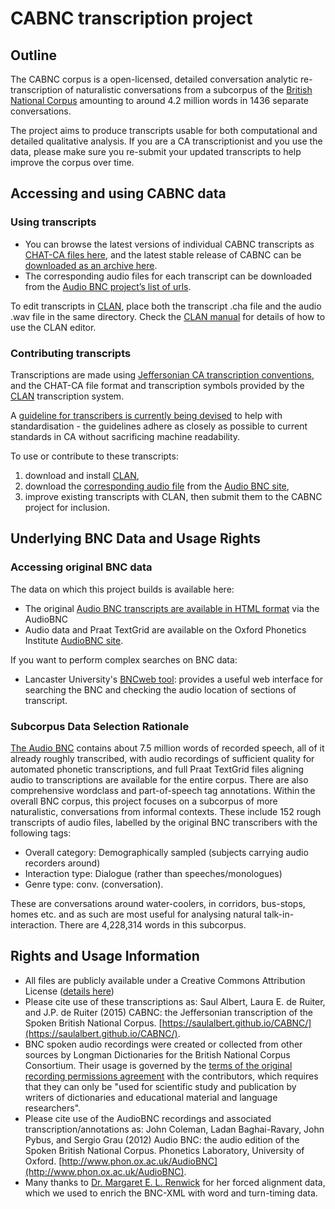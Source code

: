 # CABNC transcription project

## Outline

The CABNC corpus is a open-licensed, detailed conversation analytic
re-transcription of naturalistic conversations from a subcorpus of the [British
National Corpus](http://www.natcorp.ox.ac.uk/) amounting to around 4.2 million
words in 1436 separate conversations.

The project aims to produce transcripts usable for both computational and
detailed qualitative analysis. If you are a CA transcriptionist and you use the
data, please make sure you re-submit your updated transcripts to help improve
the corpus over time.

## Accessing and using CABNC data

### Using transcripts

* You can browse the latest versions of individual CABNC transcripts as [CHAT-CA files here](https://github.com/saulalbert/CABNC/tree/master/data/cabnc_chat), and the latest stable release of CABNC can be [downloaded as an archive here](https://github.com/saulalbert/CABNC/blob/master/packages/cabnc_subcorpus_chat.tar.gz?raw=true).
* The corresponding audio files for each transcript can be downloaded from the [Audio BNC project’s list of urls](http://bnc.phon.ox.ac.uk/filelist-wav.txt).

To edit transcripts in [CLAN](http://childes.psy.cmu.edu/clan/), place both the
transcript .cha file and the audio .wav file in the same directory. Check the
[CLAN manual](http://childes.psy.cmu.edu/manuals/CLAN.pdf) for details of how
to use the CLAN editor.

### Contributing transcripts

Transcriptions are made using [Jeffersonian CA transcription
conventions](http://homepages.lboro.ac.uk/~ssca1/notation.htm), and the CHAT-CA
file format and transcription symbols provided by the
[CLAN](http://childes.psy.cmu.edu/clan/) transcription system.

A [guideline for transcribers is currently being
devised](https://github.com/saulalbert/CABNC/wiki/CHAT-CA-lite) to help with
standardisation - the guidelines adhere as closely as possible to current
standards in CA without sacrificing machine readability.

To use or contribute to these transcripts:

1. download and install [CLAN](http://childes.psy.cmu.edu/clan/),
2. download the [corresponding audio file](http://bnc.phon.ox.ac.uk/filelist-wav.txt) from the [Audio BNC site](http://www.phon.ox.ac.uk/AudioBNC#Access),
3. improve existing transcripts with CLAN, then submit them to the CABNC project for inclusion.

## Underlying BNC Data and Usage Rights

### Accessing original BNC data

The data on which this project builds is available here:

* The original [Audio BNC transcripts are available in HTML format](http://bnc.phon.ox.ac.uk/transcripts-html/) via the AudioBNC 
* Audio data and Praat TextGrid are available on the Oxford Phonetics Institute [AudioBNC site](http://www.phon.ox.ac.uk/AudioBNC#Access).

If you want to perform complex searches on BNC data:

* Lancaster University's [BNCweb tool](http://bncweb.lancs.ac.uk/): provides a useful web interface for searching the BNC and checking the audio location of sections of transcript.

### Subcorpus Data Selection Rationale

[The Audio BNC](http://www.natcorp.ox.ac.uk/) contains about 7.5 million words of recorded speech, all of
it already roughly transcribed, with audio recordings of sufficient quality for
automated phonetic transcriptions, and full Praat TextGrid files aligning audio
to transcriptions are available for the entire corpus. There are also
comprehensive wordclass and part-of-speech tag annotations. Within the overall
BNC corpus, this project focuses on a subcorpus of more naturalistic,
conversations from informal contexts. These include 152 rough transcripts of
audio files, labelled by the original BNC transcribers with the following tags:

* Overall category: Demographically sampled (subjects carrying audio recorders around)
* Interaction type: Dialogue (rather than speeches/monologues)
* Genre type: conv. (conversation).

These are conversations around water-coolers, in corridors, bus-stops, homes
etc. and as such are most useful for analysing natural talk-in-interaction.
There are 4,228,314 words in this subcorpus. 

## Rights and Usage Information

* All files are publicly available under a Creative Commons Attribution License ([details here](http://creativecommons.org/licenses/by/3.0/))
* Please cite use of these transcriptions as: Saul Albert, Laura E. de Ruiter, and  J.P. de Ruiter (2015) CABNC: the Jeffersonian transcription of the Spoken British National Corpus. [https://saulalbert.github.io/CABNC/](https://saulalbert.github.io/CABNC/).
* BNC spoken audio recordings were created or collected from other sources by Longman Dictionaries for the British National Corpus Consortium. Their usage is governed by the [terms of the original recording permissions agreement](http://www.natcorp.ox.ac.uk/corpus/permletters.html#spoken1) with the contributors, which requires that they can only be "used for scientific study and publication by writers of dictionaries and educational material and language researchers". 
* Please cite use of the AudioBNC recordings and associated transcription/annotations as: John Coleman, Ladan Baghai-Ravary, John Pybus, and Sergio Grau (2012) Audio BNC: the audio edition of the Spoken British National Corpus. Phonetics Laboratory, University of Oxford. [http://www.phon.ox.ac.uk/AudioBNC](http://www.phon.ox.ac.uk/AudioBNC).
* Many thanks to [Dr. Margaret E. L. Renwick](http://linguistics.uga.edu/directory/people/margaret-e-l-renwick) for her forced alignment data, which we used to enrich the BNC-XML with word and turn-timing data.</li>
